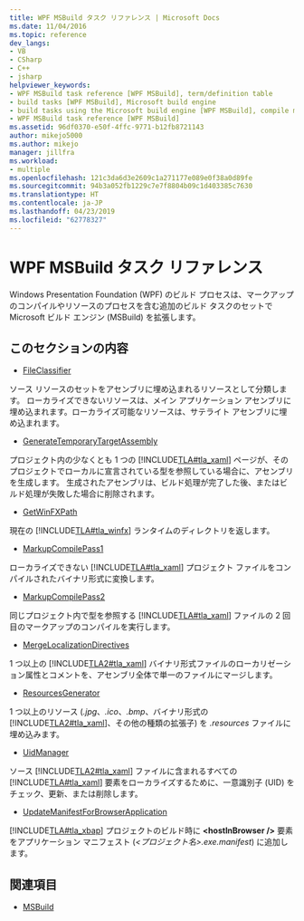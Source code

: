 ```yaml
---
title: WPF MSBuild タスク リファレンス | Microsoft Docs
ms.date: 11/04/2016
ms.topic: reference
dev_langs:
- VB
- CSharp
- C++
- jsharp
helpviewer_keywords:
- WPF MSBuild task reference [WPF MSBuild], term/definition table
- build tasks [WPF MSBuild], Microsoft build engine
- build tasks using the Microsoft build engine [WPF MSBuild], compile markup and process resources
- WPF MSBuild task reference [WPF MSBuild]
ms.assetid: 96df0370-e50f-4ffc-9771-b12fb8721143
author: mikejo5000
ms.author: mikejo
manager: jillfra
ms.workload:
- multiple
ms.openlocfilehash: 121c3da6d3e2609c1a271177e089e0f38a0d89fe
ms.sourcegitcommit: 94b3a052fb1229c7e7f8804b09c1d403385c7630
ms.translationtype: HT
ms.contentlocale: ja-JP
ms.lasthandoff: 04/23/2019
ms.locfileid: "62778327"
---
```

# <a name="wpf-msbuild-task-reference"></a>WPF MSBuild タスク リファレンス
Windows Presentation Foundation (WPF) のビルド プロセスは、マークアップのコンパイルやリソースのプロセスを含む追加のビルド タスクのセットで Microsoft ビルド エンジン (MSBuild) を拡張します。

## <a name="in-this-section"></a>このセクションの内容
- [FileClassifier](../msbuild/fileclassifier-task.md)

 ソース リソースのセットをアセンブリに埋め込まれるリソースとして分類します。 ローカライズできないリソースは、メイン アプリケーション アセンブリに埋め込まれます。ローカライズ可能なリソースは、サテライト アセンブリに埋め込まれます。

- [GenerateTemporaryTargetAssembly](../msbuild/generatetemporarytargetassembly-task.md)

 プロジェクト内の少なくとも 1 つの [!INCLUDE[TLA#tla_xaml](../msbuild/includes/tlasharptla_xaml_md.md)] ページが、そのプロジェクトでローカルに宣言されている型を参照している場合に、アセンブリを生成します。 生成されたアセンブリは、ビルド処理が完了した後、またはビルド処理が失敗した場合に削除されます。

- [GetWinFXPath](../msbuild/getwinfxpath-task.md)

 現在の [!INCLUDE[TLA#tla_winfx](../msbuild/includes/tlasharptla_winfx_md.md)] ランタイムのディレクトリを返します。

- [MarkupCompilePass1](../msbuild/markupcompilepass1-task.md)

 ローカライズできない [!INCLUDE[TLA#tla_xaml](../msbuild/includes/tlasharptla_xaml_md.md)] プロジェクト ファイルをコンパイルされたバイナリ形式に変換します。

- [MarkupCompilePass2](../msbuild/markupcompilepass2-task.md)

 同じプロジェクト内で型を参照する [!INCLUDE[TLA#tla_xaml](../msbuild/includes/tlasharptla_xaml_md.md)] ファイルの 2 回目のマークアップのコンパイルを実行します。

- [MergeLocalizationDirectives](../msbuild/mergelocalizationdirectives-task.md)

 1 つ以上の [!INCLUDE[TLA2#tla_xaml](../msbuild/includes/tla2sharptla_xaml_md.md)] バイナリ形式ファイルのローカリゼーション属性とコメントを、アセンブリ全体で単一のファイルにマージします。

- [ResourcesGenerator](../msbuild/resourcesgenerator-task.md)

 1 つ以上のリソース (*.jpg*、*.ico*、*.bmp*、バイナリ形式の [!INCLUDE[TLA2#tla_xaml](../msbuild/includes/tla2sharptla_xaml_md.md)]、その他の種類の拡張子) を *.resources* ファイルに埋め込みます。

- [UidManager](../msbuild/uidmanager-task.md)

 ソース [!INCLUDE[TLA2#tla_xaml](../msbuild/includes/tla2sharptla_xaml_md.md)] ファイルに含まれるすべての [!INCLUDE[TLA#tla_xaml](../msbuild/includes/tlasharptla_xaml_md.md)] 要素をローカライズするために、一意識別子 (UID) をチェック、更新、または削除します。

- [UpdateManifestForBrowserApplication](../msbuild/updatemanifestforbrowserapplication-task.md)

 [!INCLUDE[TLA#tla_xbap](../msbuild/includes/tlasharptla_xbap_md.md)] プロジェクトのビルド時に **\<hostInBrowser />** 要素をアプリケーション マニフェスト (*\<プロジェクト名>.exe.manifest*) に追加します。

## <a name="see-also"></a>関連項目
- [MSBuild](../msbuild/msbuild.md)